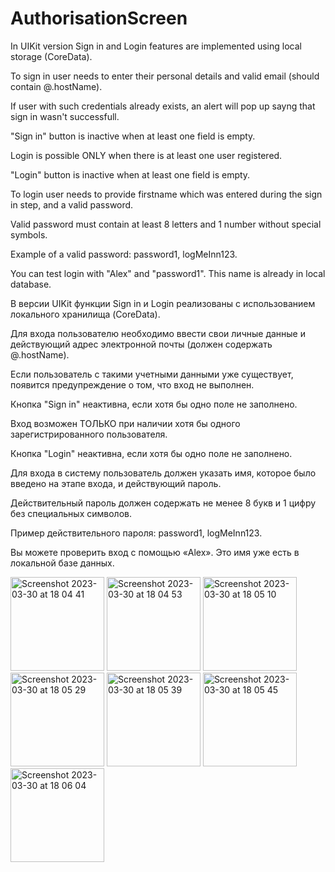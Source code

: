 # AuthorisationScreen

In UIKit version Sign in and Login features are implemented using local storage (CoreData). 

To sign in user needs to enter their personal details and valid email (should contain @.hostName). 

If user with such credentials already exists, an alert will pop up sayng that sign in wasn't successfull.

"Sign in" button is inactive when at least one field is empty.

Login is possible ONLY when there is at least one user registered.

"Login" button is inactive when at least one field is empty.

To login user needs to provide firstname which was entered during the sign in step, and a valid password.

Valid password must contain at least 8 letters and 1 number without special symbols.

Example of a valid password: password1, logMeInn123.

You can test login with "Alex" and "password1". This name is already in local database.

В версии UIKit функции Sign in и Login реализованы с использованием локального хранилища (CoreData).


Для входа пользователю необходимо ввести свои личные данные и действующий адрес электронной почты (должен содержать @.hostName).

Если пользователь с такими учетными данными уже существует, появится предупреждение о том, что вход не выполнен.

Кнопка "Sign in" неактивна, если хотя бы одно поле не заполнено.

Вход возможен ТОЛЬКО при наличии хотя бы одного зарегистрированного пользователя.

Кнопка "Login" неактивна, если хотя бы одно поле не заполнено.

Для входа в систему пользователь должен указать имя, которое было введено на этапе входа, и действующий пароль.

Действительный пароль должен содержать не менее 8 букв и 1 цифру без специальных символов.

Пример действительного пароля: password1, logMeInn123.

Вы можете проверить вход с помощью «Alex». Это имя уже есть в локальной базе данных.

<img width="150" alt="Screenshot 2023-03-30 at 18 04 41" src="https://user-images.githubusercontent.com/105043706/228880922-8c300c07-20f7-4643-9a1a-9bfeca406969.png"> <img width="150" alt="Screenshot 2023-03-30 at 18 04 53" src="https://user-images.githubusercontent.com/105043706/228880936-5c2a578e-6bcc-4ede-aa39-98b8d61e08dd.png"> <img width="150" alt="Screenshot 2023-03-30 at 18 05 10" src="https://user-images.githubusercontent.com/105043706/228880968-eb5b8a9f-e6a8-4663-bd45-bb5098a1d290.png"> <img width="150" alt="Screenshot 2023-03-30 at 18 05 29" src="https://user-images.githubusercontent.com/105043706/228881006-3ab002fc-e36a-45f5-bf04-9bec295f9423.png"> <img width="150" alt="Screenshot 2023-03-30 at 18 05 39" src="https://user-images.githubusercontent.com/105043706/228881040-5476b0ff-4152-49e3-bd0e-af98d49a2ede.png"> <img width="150" alt="Screenshot 2023-03-30 at 18 05 45" src="https://user-images.githubusercontent.com/105043706/228881072-abac8b5e-7895-4373-a2ff-51213025e6fc.png"> <img width="150" alt="Screenshot 2023-03-30 at 18 06 04" src="https://user-images.githubusercontent.com/105043706/228881102-61c50969-796d-4228-bfcd-19b90c4fa420.png">



